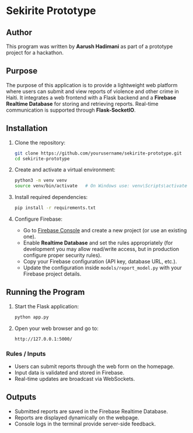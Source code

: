 # Sekirite Prototype

## Author

This program was written by **Aarush Hadimani** as part of a prototype project for a hackathon.

## Purpose

The purpose of this application is to provide a lightweight web platform where users can submit and view reports of violence and other crime in Haiti. It integrates a web frontend with a Flask backend and a **Firebase Realtime Database** for storing and retrieving reports. Real-time communication is supported through **Flask-SocketIO**.

## Installation

1. Clone the repository:

   ```bash
   git clone https://github.com/yourusername/sekirite-prototype.git
   cd sekirite-prototype
   ```

2. Create and activate a virtual environment:

   ```bash
   python3 -m venv venv
   source venv/bin/activate   # On Windows use: venv\Scripts\activate
   ```

3. Install required dependencies:

   ```bash
   pip install -r requirements.txt
   ```

4. Configure Firebase:

   * Go to [Firebase Console](https://console.firebase.google.com/) and create a new project (or use an existing one).
   * Enable **Realtime Database** and set the rules appropriately (for development you may allow read/write access, but in production configure proper security rules).
   * Copy your Firebase configuration (API key, database URL, etc.).
   * Update the configuration inside `models/report_model.py` with your Firebase project details.

## Running the Program

1. Start the Flask application:

   ```bash
   python app.py
   ```

2. Open your web browser and go to:

   ```
   http://127.0.0.1:5000/
   ```

### Rules / Inputs

* Users can submit reports through the web form on the homepage.
* Input data is validated and stored in Firebase.
* Real-time updates are broadcast via WebSockets.

## Outputs

* Submitted reports are saved in the Firebase Realtime Database.
* Reports are displayed dynamically on the webpage.
* Console logs in the terminal provide server-side feedback.

